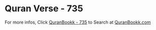 # Quran Verse - 735 

For more infos, Click [QuranBookk - 735](https://www.quranbookk.com/quran/search?q=735) to Search at [QuranBookk.com](http://quranbookk.com/)